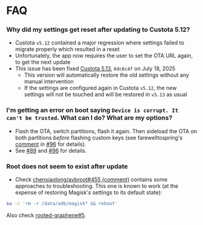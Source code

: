 # FAQ

### Why did my settings get reset after updating to Custota 5.12?

- Custota `v5.12` contained a major regression where settings failed to migrate properly which resulted in a reset
- Unfortunately, the app now requires the user to set the OTA URL again, to get the next update
- This issue has been fixed [Custota 5.13](https://github.com/chenxiaolong/Custota/blob/v5.13/CHANGELOG.md), `6dc6c4f` on July 18, 2025
  - This version will automatically restore the old settings without any manual intervention
  - If the settings are configured again in Custota `v5.12`, the new settings will not be touched and will be restored in `v5.13` as usual
  
### I'm getting an error on boot saying `Device is corrupt. It can't be trusted`. What can I do? What are my options?

- Flash the OTA, switch partitions, flash it again. Then sideload the OTA on both partitions *before* flashing custom keys (see farewelltospring's [comment](https://github.com/schnatterer/rooted-graphene/issues/96#issuecomment-2986363782) in [#96](https://github.com/schnatterer/rooted-graphene/issues/96) for details).
- See [#89](https://github.com/schnatterer/rooted-graphene/issues/89) and [#96](https://github.com/schnatterer/rooted-graphene/issues/96) for details. 

### Root does not seem to exist after update

- Check [chenxiaolong/avbroot#455 (comment)](https://github.com/chenxiaolong/avbroot/issues/455#issuecomment-2955973508) contains some approaches to troubleshooting.
This one is known to work (at the expense of restoring Magisk's settings to its default state):

```bash
su -c 'rm -r /data/adb/magisk* && reboot'
```

Also check [rooted-graphene#5](https://github.com/rooted-graphene/ota/issues/5).

